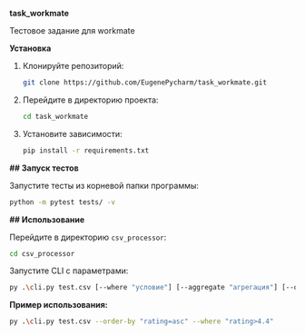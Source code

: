 **task_workmate**

Тестовое задание для workmate

**Установка**

1. Клонируйте репозиторий:

   ```bash
   git clone https://github.com/EugenePycharm/task_workmate.git
   ```

2. Перейдите в директорию проекта:

   ```bash
   cd task_workmate
   ```

3. Установите зависимости:

   ```bash
   pip install -r requirements.txt
   ```


**## Запуск тестов**

Запустите тесты из корневой папки программы:

```bash
python -m pytest tests/ -v
```


**## Использование**

Перейдите в директорию `csv_processor`:

```bash
cd csv_processor
```

Запустите CLI с параметрами:

```bash
py .\cli.py test.csv [--where "условие"] [--aggregate "агрегация"] [--order-by "сортировка"]
```

**Пример использования:**

```bash
py .\cli.py test.csv --order-by "rating=asc" --where "rating>4.4"
```
